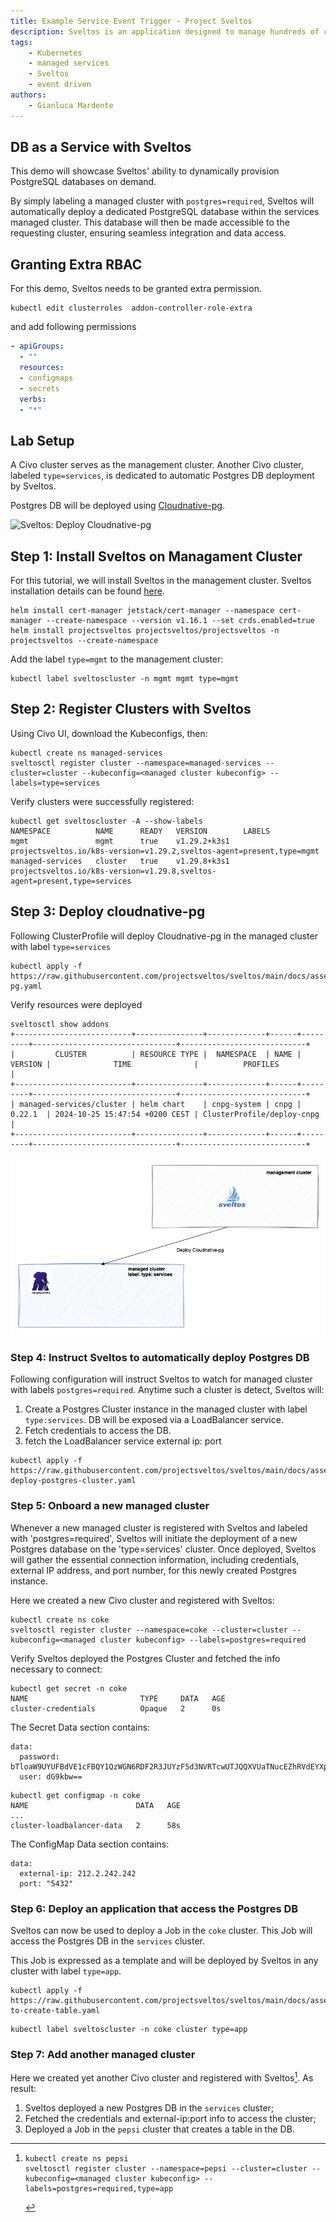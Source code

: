 ```yaml
---
title: Example Service Event Trigger - Project Sveltos
description: Sveltos is an application designed to manage hundreds of clusters by providing declarative APIs to deploy Kubernetes add-ons across multiple clusters.
tags:
    - Kubernetes
    - managed services
    - Sveltos
    - event driven
authors:
    - Gianluca Mardente
---
```


## DB as a Service with Sveltos

This demo will showcase Sveltos' ability to dynamically provision PostgreSQL databases on demand. 

By simply labeling a managed cluster with  `postgres=required`, Sveltos will automatically deploy a dedicated PostgreSQL database within the services managed cluster. This database will then be made accessible to the requesting cluster, ensuring seamless integration and data access.

## Granting Extra RBAC

For this demo, Sveltos needs to be granted extra permission.

```
kubectl edit clusterroles  addon-controller-role-extra
```

and add following permissions

```yaml
- apiGroups:
  - ""
  resources:
  - configmaps 
  - secrets
  verbs:
  - "*"
```

## Lab Setup

A Civo cluster serves as the management cluster.
Another Civo cluster, labeled `type=services`, is dedicated to automatic Postgres DB deployment by Sveltos.

Postgres DB will be deployed using [Cloudnative-pg](https://github.com/cloudnative-pg/cloudnative-pg).

![Sveltos: Deploy Cloudnative-pg](../assets/sveltos-db-as-a-service.gif)

## Step 1: Install Sveltos on Managament Cluster

For this tutorial, we will install Sveltos in the management cluster. Sveltos installation details can be found [here](../getting_started/install/install.md).

```
helm install cert-manager jetstack/cert-manager --namespace cert-manager --create-namespace --version v1.16.1 --set crds.enabled=true
helm install projectsveltos projectsveltos/projectsveltos -n projectsveltos --create-namespace
```

Add the label `type=mgmt` to the management cluster:

```
kubectl label sveltoscluster -n mgmt mgmt type=mgmt
```

## Step 2: Register Clusters with Sveltos

Using Civo UI, download the Kubeconfigs, then:

```
kubectl create ns managed-services
sveltosctl register cluster --namespace=managed-services --cluster=cluster --kubeconfig=<managed cluster kubeconfig> --labels=type=services
```

Verify clusters were successfully registered:

```
kubectl get sveltoscluster -A --show-labels
NAMESPACE          NAME      READY   VERSION        LABELS
mgmt               mgmt      true    v1.29.2+k3s1   projectsveltos.io/k8s-version=v1.29.2,sveltos-agent=present,type=mgmt
managed-services   cluster   true    v1.29.8+k3s1   projectsveltos.io/k8s-version=v1.29.8,sveltos-agent=present,type=services
```

## Step 3: Deploy cloudnative-pg

Following ClusterProfile will deploy Cloudnative-pg in the managed cluster with label `type=services`

```
kubectl apply -f https://raw.githubusercontent.com/projectsveltos/sveltos/main/docs/assets/cloudnative-pg.yaml
```

Verify resources were deployed

```
sveltosctl show addons        
+--------------------------+---------------+-------------+------+---------+--------------------------------+----------------------------+
|         CLUSTER          | RESOURCE TYPE |  NAMESPACE  | NAME | VERSION |              TIME              |          PROFILES          |
+--------------------------+---------------+-------------+------+---------+--------------------------------+----------------------------+
| managed-services/cluster | helm chart    | cnpg-system | cnpg | 0.22.1  | 2024-10-25 15:47:54 +0200 CEST | ClusterProfile/deploy-cnpg |
+--------------------------+---------------+-------------+------+---------+--------------------------------+----------------------------+
```

![Sveltos: Deploy Cloudnative-pg](../assets/sveltos-cloudnative-pg.png)


### Step 4: Instruct Sveltos to automatically deploy Postgres DB 

Following configuration will instruct Sveltos to watch for managed cluster with labels `postgres=required`. Anytime such a cluster is detect, Sveltos will:

1. Create a Postgres Cluster instance in the managed cluster with label `type:services`. DB will be exposed via a LoadBalancer service.
2. Fetch credentials to access the DB.
3. fetch the LoadBalancer service external ip: port

```
kubectl apply -f https://raw.githubusercontent.com/projectsveltos/sveltos/main/docs/assets/auto-deploy-postgres-cluster.yaml
```

### Step 5: Onboard a new managed cluster

Whenever a new managed cluster is registered with Sveltos and labeled with 'postgres=required', Sveltos will initiate the deployment of a new Postgres database on the 'type=services' cluster. 
Once deployed, Sveltos will gather the essential connection information, including credentials, external IP address, and port number, for this newly created Postgres instance.

Here we created a new Civo cluster and registered with Sveltos:

```
kubectl create ns coke
sveltosctl register cluster --namespace=coke --cluster=cluster --kubeconfig=<managed cluster kubeconfig> --labels=postgres=required
```

Verify Sveltos deployed the Postgres Cluster and fetched the info necessary to connect:

```
kubectl get secret -n coke
NAME                         TYPE     DATA   AGE
cluster-credentials          Opaque   2      0s
```

The Secret Data section contains:

```
data:
  password: bTloaW9UYUFBdVE1cFBQY1QzWGN6RDF2R3JUYzF5d3NVRTcwUTJQQXVUaTNucEZhRVdEYXpsZ1pmcnAzYWZwdg==
  user: dG9kbw==
```

```
kubectl get configmap -n coke                         
NAME                        DATA   AGE
...
cluster-loadbalancer-data   2      58s
```

The ConfigMap Data section contains:

```
data:
  external-ip: 212.2.242.242
  port: "5432"
```

### Step 6: Deploy an application that access the Postgres DB

Sveltos can now be used to deploy a Job in the `coke` cluster. This Job will access the Postgres DB in the `services` cluster.

This Job is expressed as a template and will be deployed by Sveltos in any cluster with label `type=app`.

```
kubectl apply -f https://raw.githubusercontent.com/projectsveltos/sveltos/main/docs/assets/job-to-create-table.yaml
```

```
kubectl label sveltoscluster -n coke cluster type=app
```


### Step 7: Add another managed cluster

Here we created yet another Civo cluster and registered with Sveltos[^1]. As result:

1. Sveltos deployed a new Postgres DB in the `services` cluster;
2. Fetched the credentials and external-ip:port info to access the cluster;
3. Deployed a Job in the `pepsi` cluster that creates a table in the DB.

[^1]:
    ```
    kubectl create ns pepsi
    sveltosctl register cluster --namespace=pepsi --cluster=cluster --kubeconfig=<managed cluster kubeconfig> --labels=postgres=required,type=app
    ```
